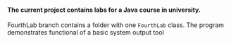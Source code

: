 #### The current project contains labs for a Java course in university.
FourthLab branch contains a folder with one ```FourthLab``` class.
The program demonstrates functional of a basic system output tool